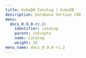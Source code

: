 ```yaml
---
title: KubeDB Catalog | KubeDB
description: Database Version CRD
menu:
  docs_0.9.0-rc.2:
    identifier: catalog
    parent: concepts
    name: Catalog
    weight: 20
menu_name: docs_0.9.0-rc.2
---
```

